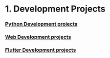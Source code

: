 <h1> 1. Development Projects </h1>

### [Python Development projects](https://github.com/shreyamalogi/MyBestWorks/blob/master/pyprojects.md) 

### [Web Development projects](https://github.com/shreyamalogi/MyBestWorks/blob/master/webd%20projects.md) 

### [Flutter Development projects](https://github.com/shreyamalogi/MyBestWorks/blob/master/flutterprojects.md) 
